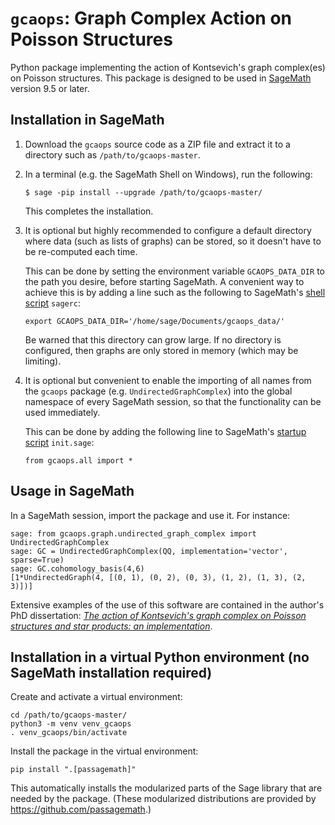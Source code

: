 # `gcaops`: Graph Complex Action on Poisson Structures

Python package implementing the action of Kontsevich's graph complex(es) on Poisson structures.
This package is designed to be used in [SageMath](https://www.sagemath.org/) version 9.5 or later.

## Installation in SageMath

1. Download the `gcaops` source code as a ZIP file and extract it to a directory such as `/path/to/gcaops-master`.
2. In a terminal (e.g. the SageMath Shell on Windows), run the following:
    ```
    $ sage -pip install --upgrade /path/to/gcaops-master/
    ```
    This completes the installation.
3. It is optional but highly recommended to configure a default directory where data (such as lists of graphs) can be stored, so it doesn't have to be re-computed each time.

    This can be done by setting the environment variable `GCAOPS_DATA_DIR` to the path you desire, before starting SageMath.
    A convenient way to achieve this is by adding a line such as the following to SageMath's [shell script](https://doc.sagemath.org/html/en/reference/repl/startup.html#the-sagerc-shell-script) `sagerc`:
    ```
    export GCAOPS_DATA_DIR='/home/sage/Documents/gcaops_data/'
    ```
    Be warned that this directory can grow large. If no directory is configured, then graphs are only stored in memory (which may be limiting).
4. It is optional but convenient to enable the importing of all names from the `gcaops` package (e.g. `UndirectedGraphComplex`) into the global namespace of every SageMath session, so that the functionality can be used immediately.

    This can be done by adding the following line to SageMath's [startup script](https://doc.sagemath.org/html/en/reference/repl/startup.html#the-init-sage-script) `init.sage`:
    ```
    from gcaops.all import *
    ```

## Usage in SageMath

In a SageMath session, import the package and use it. For instance:

```
sage: from gcaops.graph.undirected_graph_complex import UndirectedGraphComplex
sage: GC = UndirectedGraphComplex(QQ, implementation='vector', sparse=True)
sage: GC.cohomology_basis(4,6)
[1*UndirectedGraph(4, [(0, 1), (0, 2), (0, 3), (1, 2), (1, 3), (2, 3)])]
```

Extensive examples of the use of this software are contained in the author's PhD dissertation: [*The action of Kontsevich's graph complex on Poisson structures and star products: an implementation*](https://doi.org/10.25358/openscience-9274).

## Installation in a virtual Python environment (no SageMath installation required)

Create and activate a virtual environment:

    cd /path/to/gcaops-master/
    python3 -m venv venv_gcaops
    . venv_gcaops/bin/activate

Install the package in the virtual environment:

    pip install ".[passagemath]"

This automatically installs the modularized parts of the Sage library that are
needed by the package. (These modularized distributions are provided by
https://github.com/passagemath.)

